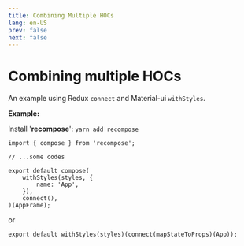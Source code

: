 ```yaml
---
title: Combining Multiple HOCs
lang: en-US
prev: false
next: false
---
```


<Icon name="react" />

# Combining multiple HOCs

An example using Redux `connect` and Material-ui `withStyles`.

__Example:__

Install '__recompose__': `yarn add recompose`

```JS
import { compose } from 'recompose';

// ...some codes

export default compose(
    withStyles(styles, {
        name: 'App',
    }),
    connect(),
)(AppFrame);
```

or
```JS
export default withStyles(styles)(connect(mapStateToProps)(App));
```
